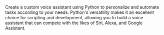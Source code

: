 Create a custom voice assistant using Python to
personalize and automate tasks according to your
needs. Python's versatility makes it an excellent choice
for scripting and development, allowing you to build a
voice assistant that can compete with the likes of Siri,
Alexa, and Google Assistant.
